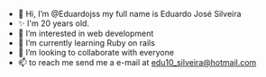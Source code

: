 - 👋 Hi, I’m @Eduardojss my full name is Eduardo José Silveira
- ✨ I'm 20 years old.
- 👀 I’m interested in web development
- 🌱 I’m currently learning Ruby on rails
- 💞️ I’m looking to collaborate with everyone
- 📫 to reach me send me a e-mail at edu10_silveira@hotmail.com
